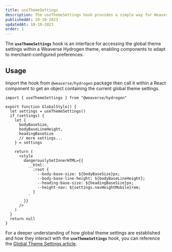 ```yaml
---
title: useThemeSettings
description: The useThemeSettings hook provides a simple way for Weaverse Hydrogen components to retrieve and utilize the global theme settings.
publishedAt: 10-10-2023
updatedAt: 10-10-2023
order: 1
---
```


The **`useThemeSettings`** hook is an interface for accessing the global theme settings within a Weaverse Hydrogen
theme, enabling components to adapt to merchant-configured preferences.

Usage
-----

Import the hook from `@weaverse/hydrogen` package then call it within a React component to get an object containing the
current global theme settings.

```tsx
import { useThemeSettings } from "@weaverse/hydrogen"

export function GlobalStyle() {
  let settings = useThemeSettings()
  if (settings) {
    let {
      bodyBaseSize,
      bodyBaseLineHeight,
      headingBaseSize
      // more settings...
    } = settings

    return (
      <style
        dangerouslySetInnerHTML={{
          __html: `
            :root {
              --body-base-size: ${bodyBaseSize}px;
              --body-base-line-height: ${bodyBaseLineHeight};
              --heading-base-size: ${headingBaseSize}px;
              --height-nav: ${settings.navHeightMobile}rem;
            }
          `
        }}
      />
    )
  }
  return null
}
```

For a deeper understanding of how global theme settings are established and how they interact with the
**`useThemeSettings`** hook, you can reference
the [Global Theme Settings article](https://weaverse.io/docs/guides/global-theme-settings).